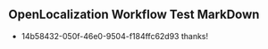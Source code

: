 ## OpenLocalization Workflow Test MarkDown
* 14b58432-050f-46e0-9504-f184ffc62d93 thanks!

<!--HONumber=Aug16_HO1-->


